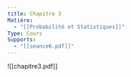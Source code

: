 ```yaml
---
title: Chapitre 3
Matière:
  - "[[Probabilité et Statistiques]]"
Type: Cours
Supports:
  - "[[seance6.pdf]]"
---
```

![[chapitre3.pdf]]

